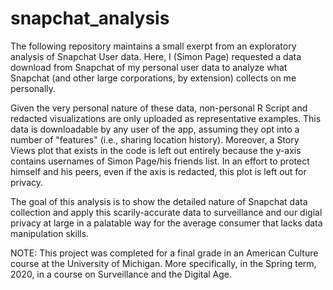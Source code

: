 # snapchat_analysis

The following repository maintains a small exerpt from an exploratory analysis of Snapchat User data. Here, I (Simon Page) requested a data download from Snapchat of my personal user data to analyze what Snapchat (and other large corporations, by extension) collects on me personally. 

Given the very personal nature of these data, non-personal R Script and redacted visualizations are only uploaded as representative examples. This data is downloadable by any user of the app, assuming they opt into a number of "features" (i.e., sharing location history). Moreover, a Story Views plot that exists in the code is left out entirely because the y-axis contains usernames of Simon Page/his friends list. In an effort to protect himself and his peers, even if the axis is redacted, this plot is left out for privacy. 

The goal of this analysis is to show the detailed nature of Snapchat data collection and apply this scarily-accurate data to surveillance and our digial privacy at large in a palatable way for the average consumer that lacks data manipulation skills.

NOTE: This project was completed for a final grade in an American Culture course at the University of Michigan. More specifically, in the Spring term, 2020, in a course on Surveillance and the Digital Age. 
